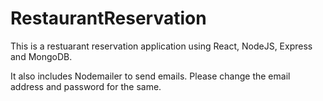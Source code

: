 # RestaurantReservation

This is a restuarant reservation application using React, NodeJS, Express and MongoDB.

It also includes Nodemailer to send emails. Please change the email address and password for the same.
